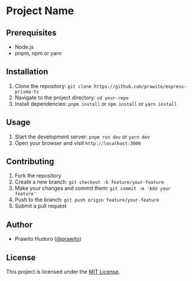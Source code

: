 # Project Name

## Prerequisites

- Node.js
- pnpm, npm or yarn

## Installation

1. Clone the repository: `git clone https://github.com/prawito/express-prisma-ts`
2. Navigate to the project directory: `cd your-repo`
3. Install dependencies: `pnpm install` or `npm install` or `yarn install`

## Usage

1. Start the development server: `pnpm run dev` or `yarn dev`
2. Open your browser and visit `http://localhost:3000`

## Contributing

1. Fork the repository
2. Create a new branch: `git checkout -b feature/your-feature`
3. Make your changes and commit them: `git commit -m 'Add your feature'`
4. Push to the branch: `git push origin feature/your-feature`
5. Submit a pull request

## Author

- Prawito Hudoro ([@prawito](https://github.com/prawito))

## License

This project is licensed under the [MIT License](LICENSE.md).
